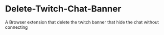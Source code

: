 # Delete-Twitch-Chat-Banner
A Browser extension that delete the twitch banner that hide the chat without connecting
